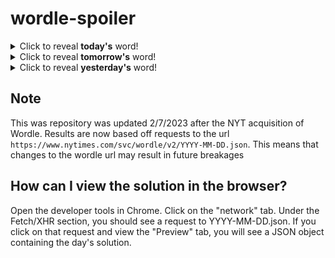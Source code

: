 # wordle-spoiler

<details>
  <summary>Click to reveal <b>today's</b> word!</summary>
  <br>
  <b> lunch </b>
</details>

<details>
  <summary>Click to reveal <b>tomorrow's</b> word!</summary>
  <br>
  <b> blond </b>
</details>

<details>
  <summary>Click to reveal <b>yesterday's</b> word!</summary>
  <br>
  <b> doing </b>
</details>

## Note
This was repository was updated 2/7/2023 after the NYT acquisition of Wordle. Results are now based off requests to the url `https://www.nytimes.com/svc/wordle/v2/YYYY-MM-DD.json`. This means that changes to the wordle url may result in future breakages

## How can I view the solution in the browser?
Open the developer tools in Chrome. Click on the "network" tab. Under the Fetch/XHR section, you should see a request to YYYY-MM-DD.json. If you click on that request and view the "Preview" tab, you will see a JSON object containing the day's solution.